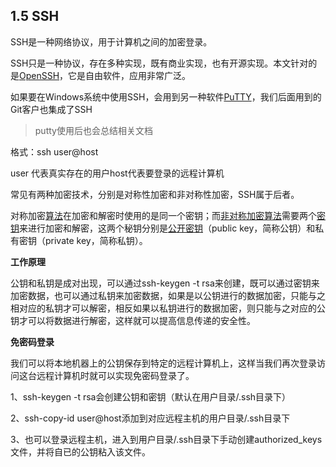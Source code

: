 ## 1.5    SSH

SSH是一种网络协议，用于计算机之间的加密登录。

SSH只是一种协议，存在多种实现，既有商业实现，也有开源实现。本文针对的是[OpenSSH](http://www.openssh.com/)，它是自由软件，应用非常广泛。

如果要在Windows系统中使用SSH，会用到另一种软件[PuTTY](http://www.chiark.greenend.org.uk/~sgtatham/putty)，我们后面用到的Git客户也集成了SSH

> putty使用后也会总结相关文档

格式：ssh user@host

user 代表真实存在的用户host代表要登录的远程计算机

常见有两种加密技术，分别是对称性加密和非对称性加密，SSH属于后者。

对称加密[算法](http://baike.baidu.com/view/7420.htm)在加密和解密时使用的是同一个密钥；而[非对称加密算法](http://baike.baidu.com/view/1490349.htm)需要两个[密钥](http://baike.baidu.com/view/934.htm)来进行加密和解密，这两个秘钥分别是[公开密钥](http://baike.baidu.com/view/1145160.htm)（public key，简称公钥）和私有密钥（private key，简称私钥）。

**工作原理**

公钥和私钥是成对出现，可以通过ssh-keygen -t rsa来创建，既可以通过密钥来加密数据，也可以通过私钥来加密数据，如果是以公钥进行的数据加密，只能与之相对应的私钥才可以解密，相反如果以私钥进行的数据加密，则只能与之对应的公钥才可以将数据进行解密，这样就可以提高信息传递的安全性。

**免密码登录**

我们可以将本地机器上的公钥保存到特定的远程计算机上，这样当我们再次登录访问这台远程计算机时就可以实现免密码登录了。

1、ssh-keygen -t rsa会创建公钥和密钥（默认在用户目录/.ssh目录下）

2、ssh-copy-id user@host添加到对应远程主机的用户目录/.ssh目录下

3、也可以登录远程主机，进入到用户目录/.ssh目录下手动创建authorized_keys文件，并将自已的公钥粘入该文件。
